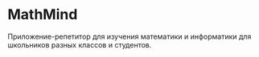 # MathMind
Приложение-репетитор для изучения математики и информатики для школьников разных классов и студентов.  
